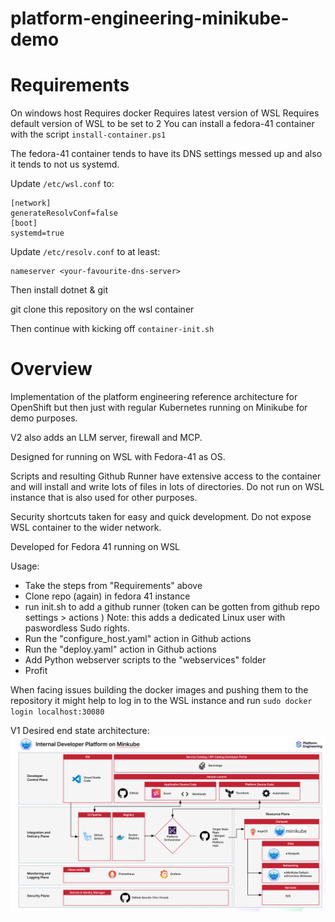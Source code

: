 # platform-engineering-minikube-demo
# Requirements
On windows host
Requires docker
Requires latest version of WSL
Requires default version of WSL to be set to 2
You can install a fedora-41 container with the script `install-container.ps1`

The fedora-41 container tends to have its DNS settings messed up and also it tends to not us systemd.

Update `/etc/wsl.conf` to:
```
[network]
generateResolvConf=false
[boot]
systemd=true
```

Update `/etc/resolv.conf` to at least:
```
nameserver <your-favourite-dns-server>
```
Then install dotnet & git

git clone this repository on the wsl container

Then continue with kicking off `container-init.sh`

# Overview
Implementation of the platform engineering reference architecture for OpenShift but then just with regular Kubernetes running on Minikube for demo purposes.

V2 also adds an LLM server, firewall and MCP.

Designed for running on WSL with Fedora-41 as OS.

Scripts and resulting Github Runner have extensive access to the container and will install and write lots of files in lots of directories.
Do not run on WSL instance that is also used for other purposes.

Security shortcuts taken for easy and quick development. Do not expose WSL container to the wider network.

Developed for Fedora 41 running on WSL

Usage:
- Take the steps from "Requirements" above
- Clone repo (again) in  fedora 41 instance
- run init.sh to add a github runner (token can be gotten from github repo settings > actions )
    Note: this adds a dedicated Linux user with paswordless Sudo rights.
- Run the "configure_host.yaml" action in Github actions
- Run the "deploy.yaml" action in Github actions
- Add Python webserver scripts to the "webservices" folder
- Profit

When facing issues building the docker images and pushing them to the repository
it might help to log in to the WSL instance and run `sudo docker login localhost:30080`

V1 Desired end state architecture:
![architecture overview](docs/architecture.png)